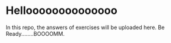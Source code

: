 # Helloooooooooooooo
In this repo, the answers of exercises will be uploaded here.
Be Ready........BOOOOMM.